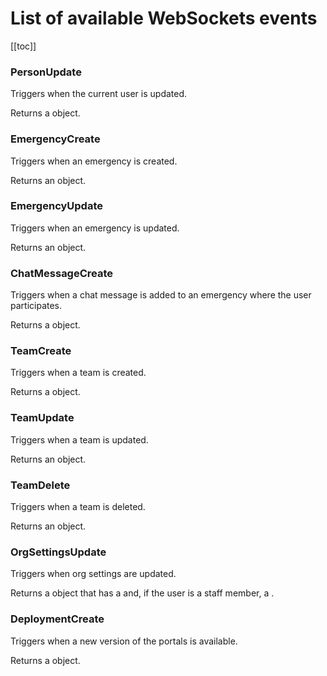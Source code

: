 # List of available WebSockets events

[[toc]]

### PersonUpdate

Triggers when the current user is updated.

Returns a <TypeLink name="Person" /> object.

### EmergencyCreate

Triggers when an emergency is created.

Returns an <TypeLink name="Emergency" /> object.

### EmergencyUpdate

Triggers when an emergency is updated.

Returns an <TypeLink name="Emergency" /> object.

### ChatMessageCreate

Triggers when a chat message is added to an emergency where the user participates.

Returns a <TypeLink name="ChatMessage" /> object.

### TeamCreate

Triggers when a team is created.

Returns a <TypeLink name="MedrunnerTeam" /> object.

### TeamUpdate

Triggers when a team is updated.

Returns an <TypeLink name="MedrunnerTeam" /> object.

### TeamDelete

Triggers when a team is deleted.

Returns an <TypeLink name="MedrunnerTeam" /> object.

### OrgSettingsUpdate

Triggers when org settings are updated.

Returns a <TypeLink name="OrgSettings" /> object that has a <TypeLink name="PublicOrgSettings" /> and, if the user is a staff member, a <TypeLink name="StaffOrgSettings" /> .

### DeploymentCreate

Triggers when a new version of the portals is available.

Returns a <TypeLink name="Deployment" /> object.
